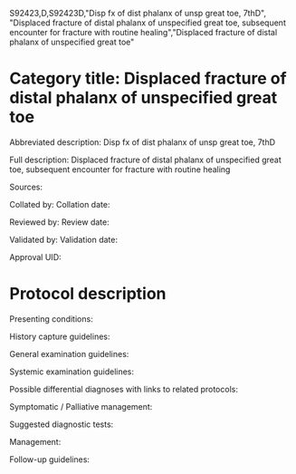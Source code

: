 S92423,D,S92423D,"Disp fx of dist phalanx of unsp great toe, 7thD", "Displaced fracture of distal phalanx of unspecified great toe, subsequent encounter for fracture with routine healing","Displaced fracture of distal phalanx of unspecified great toe"
# Category title: Displaced fracture of distal phalanx of unspecified great toe

Abbreviated description: Disp fx of dist phalanx of unsp great toe, 7thD

Full description: Displaced fracture of distal phalanx of unspecified great toe, subsequent encounter for fracture with routine healing

Sources:

Collated by:
Collation date:

Reviewed by:
Review date:

Validated by:
Validation date:

Approval UID:

# Protocol description

Presenting conditions:

History capture guidelines:

General examination guidelines:

Systemic examination guidelines:

Possible differential diagnoses with links to related protocols:

Symptomatic / Palliative management:

Suggested diagnostic tests:

Management:

Follow-up guidelines:
